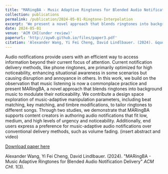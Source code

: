 ```yaml
---
title: "MARingBA - Music Adaptive Ringtones for Blended Audio Notification Delivery"
collection: publications
permalink: /publication/2024-05-01-Ringtone-Interpolation
excerpt: 'We present a novel approach that blends ringtones into background music to modulate their noticeability'
date: 2024-05-01
venue: 'ACM CHI(under review)'
paperurl: 'http://ayw0.github.io/files/paper3.pdf'
citation: 'Alexander Wang, Yi Fei Cheng, David Lindlbauer. (2024). &quot;MARingBA - Music Adaptive Ringtones for Blended Audio Notification Delivery.&quot; <i>ACM CHI</i>. 1(3).'
---
```

Audio notifications provide users with an efficient way to access information beyond their current focus of attention. Current notification delivery methods, like phone ringtones, are primarily optimized for high noticeability, enhancing situational awareness in some scenarios but causing disruption and annoyance in others. In this work, we build on the observation that music listening is now a commonplace practice and present MARingBA, a novel approach that blends ringtones into background music to modulate their noticeability. We contribute a design space exploration of music-adaptive manipulation parameters, including beat matching, key matching, and timbre modifications, to tailor ringtones to different songs. Through two studies, we demonstrate that MARingBA supports content creators in authoring audio notifications that fit low, medium, and high levels of urgency and noticeability. Additionally, end users express a preference for music-adaptive audio notifications over conventional delivery methods, such as volume fading. (insert abstract and video)

[Download paper here](http://ayw0.github.io/files/paper3.pdf)

Alexander Wang, Yi Fei Cheng, David Lindlbauer. (2024). "MARingBA - Music Adaptive Ringtones for Blended Audio Notification Delivery" <i>ACM CHI</i>. 1(3).
